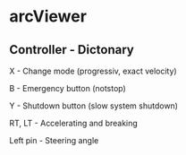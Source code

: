 # arcViewer

## Controller - Dictonary
X - Change mode (progressiv, exact velocity)

B - Emergency button (notstop)

Y - Shutdown button (slow system shutdown)

RT, LT - Accelerating and breaking

Left pin - Steering angle
